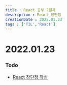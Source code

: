 ```yaml
---
title : React 공부 2일차
description : React 장단점
creationDate : 2022.01.23
tags : ['TIL','React']
---
```


# 2022.01.23


### Todo
- [React 장단점 작성](/study/react/react/#장단점-01-23)




